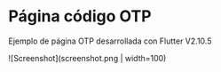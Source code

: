 # Página código OTP

Ejemplo de página OTP desarrollada con Flutter V2.10.5

![Screenshot](screenshot.png | width=100)